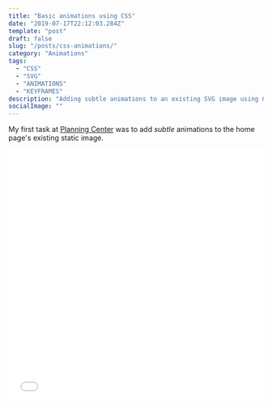 ```yaml
---
title: "Basic animations using CSS"
date: "2019-07-17T22:12:03.284Z"
template: "post"
draft: false
slug: "/posts/css-animations/"
category: "Animations"
tags:
  - "CSS"
  - "SVG"
  - "ANIMATIONS"
  - "KEYFRAMES"
description: "Adding subtle animations to an existing SVG image using CSS."
socialImage: ""
---
```


My first task at <a href="https://planning.center">Planning Center</a> was to add _subtle_ animations to the home page's existing static image. 


<iframe height="500" style="display: flex; width:100%" scrolling="yes" title="Hero Image 2.0" src="//codepen.io/abe-zt/embed/preview/ydbvvJ/?height=415&theme-id=0&default-tab=html,result" frameborder="no" allowtransparency="true" allowfullscreen="true">
  See the Pen <a href='https://codepen.io/abe-zt/pen/ydbvvJ/'>Hero Image 2.0</a> by Abel
  (<a href='https://codepen.io/abe-zt'>@abe-zt</a>) on <a href='https://codepen.io'>CodePen</a>.
</iframe>

